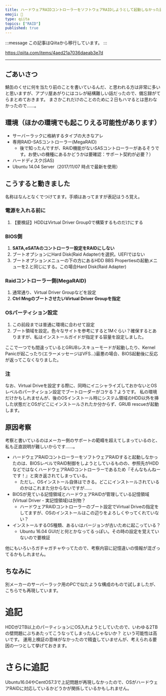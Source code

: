 ```yaml
---
title: ハードウェアRAIDコントローラーをソフトウェアRAIDしようとして起動しなかった話
emoji: 📝
type: qiita
topics: ["RAID"]
published: true
---
```


:::message
この記事はQiitaから移行しています。
:::

https://qiita.com/items/4aed21a7036daeab3e7d

---

## ごあいさつ
鯖缶のくせに何を当たり前のことを書いているんだ、と思われる方は非常に多いと思いますが、アプリ屋あがりにはコレが結構難しい話だったので、備忘録がてらまとめておきます。
まさかこれだけのことのために２日もハマるとは思わなかったので……。

## 環境（ほかの環境でも起こりえる可能性があります）
+ サーバーラックに格納するタイプの大きなアレ
+ 専用RAID-SASコントローラー(MegaRAID)
  + 後で知ったんですが、RAID機能がないSASコントローラーがあるそうです。お使いの機種にあるかどうかは要確認：サポート契約が必要？） 
+ ハードディスク(SAS)
+ Ubuntu 14.04 Server（2017/11/07 時点で最新を使用）

## こうすると動きました
名称はなんとなくでつけてます。手順はあってますが表記はうろ覚え。

### 電源を入れる前に
1. 【要検証】HDDはVirtual Driver Group0で構築するものだけにする

### BIOS側
1. **SATA,eSATAのコントローラー設定をRAIDにしない**
2. ブートオプションにHard Disk(Raid Adapter)を選択。UEFIではない
3. ブートオプションメニューの下の方にあるHDD BBS Propertiesの起動メニューを2.と同じにする。この場合Hard Disk(Raid Adapter)

### Raidコントローラー側(MegaRAID)
1. 通常通り、Virtual Driver Groupなどを設定
2. **Ctrl MngのブートさせたいVirtual Driver Groupを指定**

### OSパーティション設定
1. この前段までは普通に環境に合わせて設定
2. ブート領域を設定。色々なサイトを参考にすると1Mぐらい？確保するとありますが、私はインストールガイドが指定する容量を設定しました。

ここで一つでも間違っているとGRUBレスキューモードが起動したり、Kernel Panicが起こったり(エラーメッセージはVFS...)最悪の場合、BIOS起動後に反応が返ってこなくなりました。

### 注
なお、Virtual Driveを設定する際に、同時にイニシャライズしておかないとOSレベルのパーティション設定でブートローダーがコケる？ようです。
私の環境だけかもしれませんが、後のOSインストール時にシステム領域のHDD以外を挿した状態だとOSがどこにインストールされたか分からず、GRUB rescueが起動します。

## 原因考察
考察と書いているのはメーカー側のサポートの範疇を超えてしまっているのと、私も正直説明が難しいからです……。

+ ハードウェアRAIDコントローラーをソフトウェアRAIDすると起動しなかったのは、BIOSレベルでRAID制御をしようとしているものの、参照先がHDDなどではなくハードウェアRAIDコントローラーであるため『そんなもんねーです！』と突き返されてしまっている。
  + ただし、OSインストール自体はできる。どこにインストールされているのかはこれまた分からないですが……
+ BIOSが見ている記憶領域とハードウェアRAIDが管理している記憶領域(Virtual Driver - 実記憶領域)は別物？
  + ハードウェアRAIDコントローラーのブート設定でVirtual Driveの指定をしてますが、OSのインストールはこの辺りをよろしくやってくれていない？
+ インストールするOS種類、あるいはバージョンが古いために起こっている？
  + Ubuntu 16.04 GUIだと何とかなってるっぽい。その時の設定を覚えていないので要検証

他にもいろいろガチャガチャやってたので、考察内容に記憶違いの情報が混ざってるかもしれません。

## ちなみに
別メーカーのサーバーラック用のPCで似たような構成のもので試しましたが、こちらでも再現しています。

# 追記
HDDが2TB以上のパーティションにOS入れようとしていたので、いわゆる2TBの壁問題にぶちあたってこうなってしまったんじゃないか？
という可能性は高いです。
運用上検証の意味がなかったので精査していませんが、考えられる要因の一つとして挙げておきます。

# さらに追記
Ubuntu16.04やCentOS7.3で上記問題が再現しなかったので、OSがハードウェアRAIDに対応しているかどうかが関係しているかもしれません。

